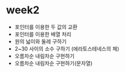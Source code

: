 # week2

- 포인터를 이용한 두 값의 교환
- 포인터를 이용한 배열 처리
- 원의 넓이와 둘레 구하기
- 2~30 사이의 소수 구하기 (에라토스테네스의 체)
- 오름차순 내림차순 구현하기
- 오름차순 내림차순 구현하기(문자열)
